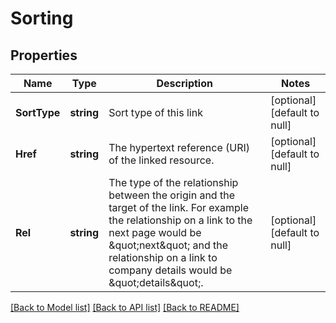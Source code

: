 # Sorting

## Properties
Name | Type | Description | Notes
------------ | ------------- | ------------- | -------------
**SortType** | **string** | Sort type of this link | [optional] [default to null]
**Href** | **string** | The hypertext reference (URI) of the linked resource. | [optional] [default to null]
**Rel** | **string** | The type of the relationship between the origin and the target of the link. For example the relationship on a link  to the next page would be \&quot;next\&quot; and the relationship on a link to company details would be \&quot;details\&quot;. | [optional] [default to null]

[[Back to Model list]](../README.md#documentation-for-models) [[Back to API list]](../README.md#documentation-for-api-endpoints) [[Back to README]](../README.md)

